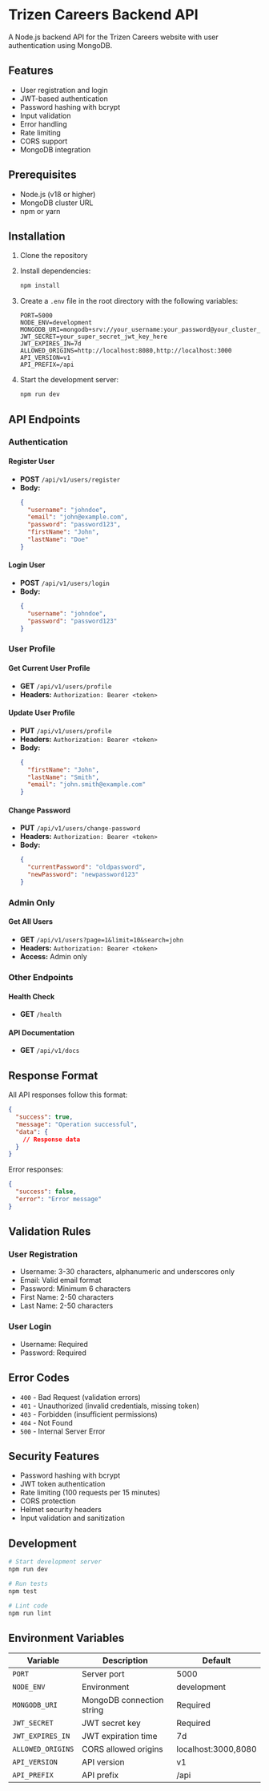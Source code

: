 # Trizen Careers Backend API

A Node.js backend API for the Trizen Careers website with user authentication using MongoDB.

## Features

- User registration and login
- JWT-based authentication
- Password hashing with bcrypt
- Input validation
- Error handling
- Rate limiting
- CORS support
- MongoDB integration

## Prerequisites

- Node.js (v18 or higher)
- MongoDB cluster URL
- npm or yarn

## Installation

1. Clone the repository
2. Install dependencies:
   ```bash
   npm install
   ```

3. Create a `.env` file in the root directory with the following variables:
   ```env
   PORT=5000
   NODE_ENV=development
   MONGODB_URI=mongodb+srv://your_username:your_password@your_cluster_url/your_database_name
   JWT_SECRET=your_super_secret_jwt_key_here
   JWT_EXPIRES_IN=7d
   ALLOWED_ORIGINS=http://localhost:8080,http://localhost:3000
   API_VERSION=v1
   API_PREFIX=/api
   ```

4. Start the development server:
   ```bash
   npm run dev
   ```

## API Endpoints

### Authentication

#### Register User
- **POST** `/api/v1/users/register`
- **Body:**
  ```json
  {
    "username": "johndoe",
    "email": "john@example.com",
    "password": "password123",
    "firstName": "John",
    "lastName": "Doe"
  }
  ```

#### Login User
- **POST** `/api/v1/users/login`
- **Body:**
  ```json
  {
    "username": "johndoe",
    "password": "password123"
  }
  ```

### User Profile

#### Get Current User Profile
- **GET** `/api/v1/users/profile`
- **Headers:** `Authorization: Bearer <token>`

#### Update User Profile
- **PUT** `/api/v1/users/profile`
- **Headers:** `Authorization: Bearer <token>`
- **Body:**
  ```json
  {
    "firstName": "John",
    "lastName": "Smith",
    "email": "john.smith@example.com"
  }
  ```

#### Change Password
- **PUT** `/api/v1/users/change-password`
- **Headers:** `Authorization: Bearer <token>`
- **Body:**
  ```json
  {
    "currentPassword": "oldpassword",
    "newPassword": "newpassword123"
  }
  ```

### Admin Only

#### Get All Users
- **GET** `/api/v1/users?page=1&limit=10&search=john`
- **Headers:** `Authorization: Bearer <token>`
- **Access:** Admin only

### Other Endpoints

#### Health Check
- **GET** `/health`

#### API Documentation
- **GET** `/api/v1/docs`

## Response Format

All API responses follow this format:

```json
{
  "success": true,
  "message": "Operation successful",
  "data": {
    // Response data
  }
}
```

Error responses:

```json
{
  "success": false,
  "error": "Error message"
}
```

## Validation Rules

### User Registration
- Username: 3-30 characters, alphanumeric and underscores only
- Email: Valid email format
- Password: Minimum 6 characters
- First Name: 2-50 characters
- Last Name: 2-50 characters

### User Login
- Username: Required
- Password: Required

## Error Codes

- `400` - Bad Request (validation errors)
- `401` - Unauthorized (invalid credentials, missing token)
- `403` - Forbidden (insufficient permissions)
- `404` - Not Found
- `500` - Internal Server Error

## Security Features

- Password hashing with bcrypt
- JWT token authentication
- Rate limiting (100 requests per 15 minutes)
- CORS protection
- Helmet security headers
- Input validation and sanitization

## Development

```bash
# Start development server
npm run dev

# Run tests
npm test

# Lint code
npm run lint
```

## Environment Variables

| Variable | Description | Default |
|----------|-------------|---------|
| `PORT` | Server port | 5000 |
| `NODE_ENV` | Environment | development |
| `MONGODB_URI` | MongoDB connection string | Required |
| `JWT_SECRET` | JWT secret key | Required |
| `JWT_EXPIRES_IN` | JWT expiration time | 7d |
| `ALLOWED_ORIGINS` | CORS allowed origins | localhost:3000,8080 |
| `API_VERSION` | API version | v1 |
| `API_PREFIX` | API prefix | /api |
